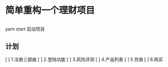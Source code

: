# 简单重构一个理财项目

##
yarn start 启动项目

## 计划
[ ] 1.注册三部曲
[ ] 2.登陆功能
[ ] 3.风险评测
[ ] 4.产品列表
[ ] 5.充值
[ ] 6.购买